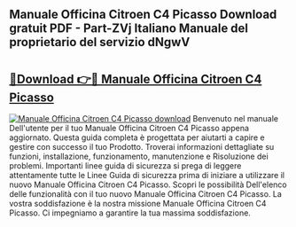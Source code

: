 ## Manuale Officina Citroen C4 Picasso Download gratuit PDF - Part-ZVj Italiano Manuale del proprietario del servizio dNgwV

# <h2><a href="http://dfeqhi7.blite.top/?on=Manuale+Officina+Citroen+C4+Picasso">🔗Download 👉🔴 Manuale Officina Citroen C4 Picasso</a></h2>

[![Manuale Officina Citroen C4 Picasso download](https://i.imgur.com/lujVjoI.png)](http://dfeqhi7.blite.top/?on=Manuale+Officina+Citroen+C4+Picasso)
Benvenuto nel manuale Dell'utente per il tuo Manuale Officina Citroen C4 Picasso appena aggiornato. Questa guida completa è progettata per aiutarti a capire e gestire con successo il tuo Prodotto. Troverai informazioni dettagliate su funzioni, installazione, funzionamento, manutenzione e Risoluzione dei problemi. Importanti linee guida di sicurezza si prega di leggere attentamente tutte le Linee Guida di sicurezza prima di iniziare a utilizzare il nuovo Manuale Officina Citroen C4 Picasso. Scopri le possibilità Dell'elenco delle funzionalità con il tuo nuovo Manuale Officina Citroen C4 Picasso. La vostra soddisfazione è la nostra missione Manuale Officina Citroen C4 Picasso. Ci impegniamo a garantire la tua massima soddisfazione.

